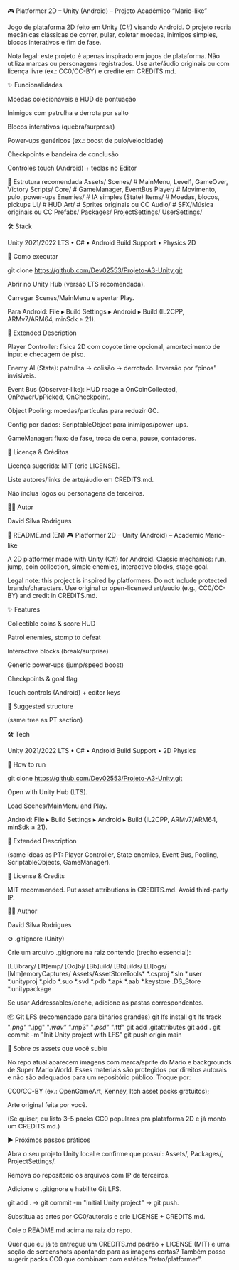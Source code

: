 🎮 Platformer 2D – Unity (Android) – Projeto Acadêmico “Mario-like”

Jogo de plataforma 2D feito em Unity (C#) visando Android. O projeto recria mecânicas clássicas de correr, pular, coletar moedas, inimigos simples, blocos interativos e fim de fase.

Nota legal: este projeto é apenas inspirado em jogos de plataforma. Não utiliza marcas ou personagens registrados. Use arte/áudio originais ou com licença livre (ex.: CC0/CC-BY) e credite em CREDITS.md.

✨ Funcionalidades

Moedas colecionáveis e HUD de pontuação

Inimigos com patrulha e derrota por salto

Blocos interativos (quebra/surpresa)

Power-ups genéricos (ex.: boost de pulo/velocidade)

Checkpoints e bandeira de conclusão

Controles touch (Android) + teclas no Editor

🧩 Estrutura recomendada
Assets/
  Scenes/          # MainMenu, Level1, GameOver, Victory
  Scripts/
    Core/          # GameManager, EventBus
    Player/        # Movimento, pulo, power-ups
    Enemies/       # IA simples (State)
    Items/         # Moedas, blocos, pickups
    UI/            # HUD
  Art/             # Sprites originais ou CC
  Audio/           # SFX/Música originais ou CC
  Prefabs/
Packages/
ProjectSettings/
UserSettings/

🛠️ Stack

Unity 2021/2022 LTS • C# • Android Build Support • Physics 2D

🚀 Como executar

git clone https://github.com/Dev02553/Projeto-A3-Unity.git

Abrir no Unity Hub (versão LTS recomendada).

Carregar Scenes/MainMenu e apertar Play.

Para Android: File ▸ Build Settings ▸ Android ▸ Build (IL2CPP, ARMv7/ARM64, minSdk ≥ 21).

📖 Extended Description

Player Controller: física 2D com coyote time opcional, amortecimento de input e checagem de piso.

Enemy AI (State): patrulha → colisão → derrotado. Inversão por “pinos” invisíveis.

Event Bus (Observer-like): HUD reage a OnCoinCollected, OnPowerUpPicked, OnCheckpoint.

Object Pooling: moedas/partículas para reduzir GC.

Config por dados: ScriptableObject para inimigos/power-ups.

GameManager: fluxo de fase, troca de cena, pause, contadores.

📜 Licença & Créditos

Licença sugerida: MIT (crie LICENSE).

Liste autores/links de arte/áudio em CREDITS.md.

Não inclua logos ou personagens de terceiros.

👨‍💻 Autor

David Silva Rodrigues

📝 README.md (EN)
🎮 Platformer 2D – Unity (Android) – Academic Mario-like

A 2D platformer made with Unity (C#) for Android. Classic mechanics: run, jump, coin collection, simple enemies, interactive blocks, stage goal.

Legal note: this project is inspired by platformers. Do not include protected brands/characters. Use original or open-licensed art/audio (e.g., CC0/CC-BY) and credit in CREDITS.md.

✨ Features

Collectible coins & score HUD

Patrol enemies, stomp to defeat

Interactive blocks (break/surprise)

Generic power-ups (jump/speed boost)

Checkpoints & goal flag

Touch controls (Android) + editor keys

🧩 Suggested structure

(same tree as PT section)

🛠️ Tech

Unity 2021/2022 LTS • C# • Android Build Support • 2D Physics

🚀 How to run

git clone https://github.com/Dev02553/Projeto-A3-Unity.git

Open with Unity Hub (LTS).

Load Scenes/MainMenu and Play.

Android: File ▸ Build Settings ▸ Android ▸ Build (IL2CPP, ARMv7/ARM64, minSdk ≥ 21).

📖 Extended Description

(same ideas as PT: Player Controller, State enemies, Event Bus, Pooling, ScriptableObjects, GameManager).

📜 License & Credits

MIT recommended. Put asset attributions in CREDITS.md. Avoid third-party IP.

👨‍💻 Author

David Silva Rodrigues

⚙️ .gitignore (Unity)

Crie um arquivo .gitignore na raiz contendo (trecho essencial):

[Ll]ibrary/
[Tt]emp/
[Oo]bj/
[Bb]uild/
[Bb]uilds/
[Ll]ogs/
[Mm]emoryCaptures/
Assets/AssetStoreTools*
*.csproj
*.sln
*.user
*.unityproj
*.pidb
*.suo
*.svd
*.pdb
*.apk
*.aab
*.keystore
.DS_Store
*.unitypackage


Se usar Addressables/cache, adicione as pastas correspondentes.

📦 Git LFS (recomendado para binários grandes)
git lfs install
git lfs track "*.png" "*.jpg" "*.wav" "*.mp3" "*.psd" "*.ttf"
git add .gitattributes
git add .
git commit -m "Init Unity project with LFS"
git push origin main

🧹 Sobre os assets que você subiu

No repo atual aparecem imagens com marca/sprite do Mario e backgrounds de Super Mario World. Esses materiais são protegidos por direitos autorais e não são adequados para um repositório público. Troque por:

CC0/CC-BY (ex.: OpenGameArt, Kenney, Itch asset packs gratuitos);

Arte original feita por você.

(Se quiser, eu listo 3–5 packs CC0 populares pra plataforma 2D e já monto um CREDITS.md.)

▶️ Próximos passos práticos

Abra o seu projeto Unity local e confirme que possui: Assets/, Packages/, ProjectSettings/.

Remova do repositório os arquivos com IP de terceiros.

Adicione o .gitignore e habilite Git LFS.

git add . → git commit -m "Initial Unity project" → git push.

Substitua as artes por CC0/autorais e crie LICENSE + CREDITS.md.

Cole o README.md acima na raiz do repo.

Quer que eu já te entregue um CREDITS.md padrão + LICENSE (MIT) e uma seção de screenshots apontando para as imagens certas? Também posso sugerir packs CC0 que combinam com estética “retro/platformer”.
